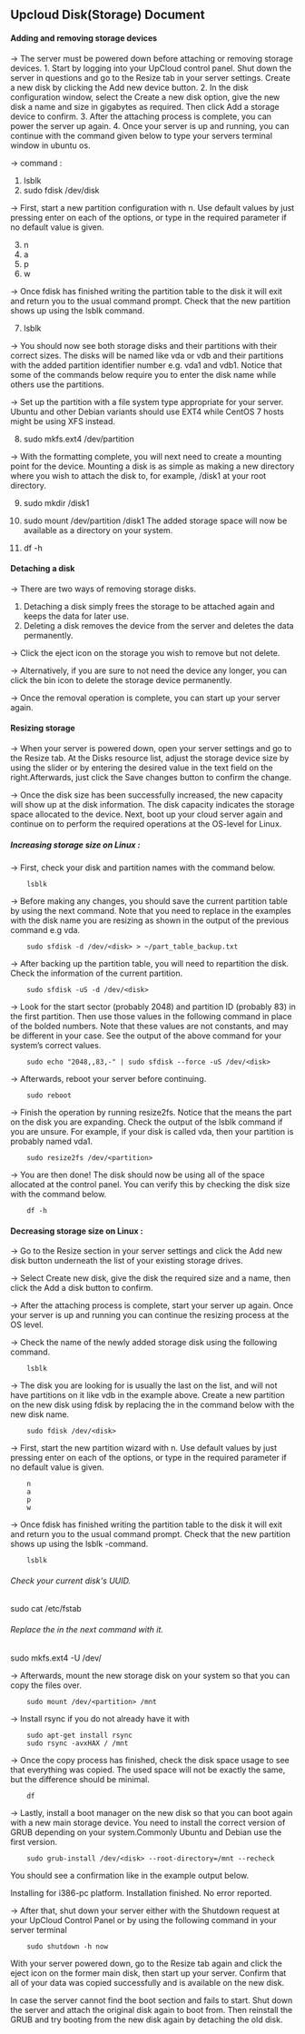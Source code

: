 ## 							Upcloud Disk(Storage) Document



#### Adding and removing storage devices

-> The server must be powered down before attaching or removing storage devices.
		1. Start by logging into your UpCloud control panel. Shut down the server in questions and go to the Resize tab in your server settings. Create a new disk by clicking the Add new device button.
		2. In the disk configuration window, select the Create a new disk option, give the new disk a name and size in gigabytes as required. Then click Add a storage device to confirm.
		3. After the attaching process is complete, you can power the server up again.
		4. Once your server is up and running, you can continue with the command given below to type your servers terminal window in ubuntu os.

-> command :
		
1. lsblk	
2. sudo fdisk /dev/disk

-> First, start a new partition configuration with n. Use default values by just pressing enter on each of the options, or type in the required parameter if no default value is given.

3. n
4. a
5. p
6. w

-> Once fdisk has finished writing the partition table to the disk it will exit and return you to the usual command prompt. Check that the new partition shows up using the lsblk command.

7. lsblk

-> You should now see both storage disks and their partitions with their correct sizes. The disks will be named like vda or vdb and their partitions with the added partition identifier number e.g. vda1 and vdb1. Notice that some of the commands below require you to enter the disk name while others use the partitions.

-> Set up the partition with a file system type appropriate for your server. Ubuntu and other Debian variants should use EXT4 while CentOS 7 hosts might be using XFS instead.

8. sudo mkfs.ext4 /dev/partition  

-> With the formatting complete, you will next need to create a mounting point for the device.
Mounting a disk is as simple as making a new directory where you wish to attach the disk to, for example, /disk1 at your root directory.

9. sudo mkdir /disk1
10. sudo mount /dev/partition /disk1
The added storage space will now be available as a directory on your system.

11. df -h

#### Detaching a disk

-> There are two ways of removing storage disks.

1. Detaching a disk simply frees the storage to be attached again and keeps the data for later use.
2. Deleting a disk removes the device from the server and deletes the data permanently.

-> Click the eject icon on the storage you wish to remove but not delete.

-> Alternatively, if you are sure to not need the device any longer, you can click the bin icon to delete the storage device permanently.

-> Once the removal operation is complete, you can start up your server again.

#### Resizing storage

-> When your server is powered down, open your server settings and go to the Resize tab. At the Disks resource list, adjust the storage device size by using the slider or by entering the desired value in the text field on the right.Afterwards, just click the Save changes button to confirm the change.

-> Once the disk size has been successfully increased, the new capacity will show up at the disk information. The disk capacity indicates the storage space allocated to the device. Next, boot up your cloud server again and continue on to perform the required operations at the OS-level for Linux.

##### Increasing storage size on Linux :

-> First, check your disk and partition names with the command below.

		lsblk

-> Before making any changes, you should save the current partition table by using the next command. Note that you need to replace <disk> in the examples with the disk name you are resizing as shown in the output of the previous command e.g vda.

		sudo sfdisk -d /dev/<disk> > ~/part_table_backup.txt
	
-> After backing up the partition table, you will need to repartition the disk. Check the information of the current partition.

		sudo sfdisk -uS -d /dev/<disk>

-> Look for the start sector (probably 2048) and partition ID (probably 83) in the first partition. Then use those values in the following command in place of the bolded numbers. Note that these values are not constants, and may be different in your case. See the output of the above command for your system’s correct values.

		sudo echo "2048,,83,-" | sudo sfdisk --force -uS /dev/<disk>

-> Afterwards, reboot your server before continuing.

		sudo reboot

-> Finish the operation by running resize2fs. Notice that the <partition> means the part on the disk you are expanding. Check the output of the lsblk command if you are unsure. For example, if your disk is called vda, then your partition is probably named vda1.

		sudo resize2fs /dev/<partition>

-> You are then done! The disk should now be using all of the space allocated at the control panel. You can verify this by checking the disk size with the command below.

		df -h
		
#### Decreasing storage size on Linux :

-> Go to the Resize section in your server settings and click the Add new disk button underneath the list of your existing storage drives.

-> Select Create new disk, give the disk the required size and a name, then click the Add a disk button to confirm.

-> After the attaching process is complete, start your server up again. Once your server is up and running you can continue the resizing process at the OS level.

-> Check the name of the newly added storage disk using the following command.

		lsblk
		
-> The disk you are looking for is usually the last on the list, and will not have partitions on it like vdb in the example above. Create a new partition on the new disk using fdisk by replacing the <disk> in the command below with the new disk name.

		sudo fdisk /dev/<disk>
		
-> First, start the new partition wizard with n. Use default values by just pressing enter on each of the options, or type in the required parameter if no default value is given.

		n
		a
		p
		w
		
-> Once fdisk has finished writing the partition table to the disk it will exit and return you to the usual command prompt. Check that the new partition shows up using the lsblk -command.

		lsblk

###### Check your current disk's UUID.

sudo cat /etc/fstab

###### Replace the <UUID> in the next command with it.

sudo mkfs.ext4 -U <UUID> /dev/<partition>
	
-> Afterwards, mount the new storage disk on your system so that you can copy the files over.

		sudo mount /dev/<partition> /mnt
		
-> Install rsync if you do not already have it with

		sudo apt-get install rsync
		sudo rsync -avxHAX / /mnt

-> Once the copy process has finished, check the disk space usage to see that everything was copied. The used space will not be exactly the same, but the difference should be minimal.

		df 
		
-> Lastly, install a boot manager on the new disk so that you can boot again with a new main storage device. You need to install the correct version of GRUB depending on your system.Commonly Ubuntu and Debian use the first version.

		sudo grub-install /dev/<disk> --root-directory=/mnt --recheck

You should see a confirmation like in the example output below.

Installing for i386-pc platform.
Installation finished. No error reported.

-> After that, shut down your server either with the Shutdown request at your UpCloud Control Panel or by using the following command in your server terminal

		sudo shutdown -h now
		

With your server powered down, go to the Resize tab again and click the eject icon on the former main disk, then start up your server. Confirm that all of your data was copied successfully and is available on the new disk.

In case the server cannot find the boot section and fails to start. Shut down the server and attach the original disk again to boot from. Then reinstall the GRUB and try booting from the new disk again by detaching the old disk.
